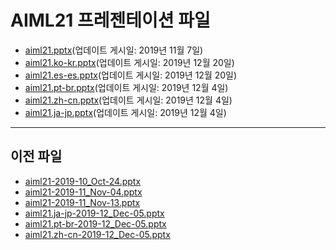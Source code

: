 <!--
This is a machine generated file, and should not be edited, as it will be overwritten with future updates.
-->

# <a name="aiml21-presentation-files"></a>AIML21 프레젠테이션 파일

- [aiml21.pptx](https://globaleventcdn.blob.core.windows.net/assets/aiml/aiml21/aiml21.pptx)(업데이트 게시일: 2019년 11월 7일)
- [aiml21.ko-kr.pptx](https://globaleventcdn.blob.core.windows.net/assets/aiml/aiml21/aiml21.ko-kr.pptx)(업데이트 게시일: 2019년 12월 20일)
- [aiml21.es-es.pptx](https://globaleventcdn.blob.core.windows.net/assets/aiml/aiml21/aiml21.es-es.pptx)(업데이트 게시일: 2019년 12월 20일)
- [aiml21.pt-br.pptx](https://globaleventcdn.blob.core.windows.net/assets/aiml/aiml21/aiml21.pt-br.pptx)(업데이트 게시일: 2019년 12월 4일)
- [aiml21.zh-cn.pptx](https://globaleventcdn.blob.core.windows.net/assets/aiml/aiml21/aiml21.zh-cn.pptx)(업데이트 게시일: 2019년 12월 4일)
- [aiml21.ja-jp.pptx](https://globaleventcdn.blob.core.windows.net/assets/aiml/aiml21/aiml21.ja-jp.pptx)(업데이트 게시일: 2019년 12월 4일)
---
## <a name="historical-files"></a>이전 파일
- [aiml21-2019-10_Oct-24.pptx](https://globaleventcdn.blob.core.windows.net/assets/aiml/aiml21/aiml21-2019-10_Oct-24.pptx)
- [aiml21-2019-11_Nov-04.pptx](https://globaleventcdn.blob.core.windows.net/assets/aiml/aiml21/aiml21-2019-11_Nov-04.pptx)
- [aiml21-2019-11_Nov-13.pptx](https://globaleventcdn.blob.core.windows.net/assets/aiml/aiml21/aiml21-2019-11_Nov-13.pptx)
- [aiml21.ja-jp-2019-12_Dec-05.pptx](https://globaleventcdn.blob.core.windows.net/assets/aiml/aiml21/aiml21.ja-jp-2019-12_Dec-05.pptx)
- [aiml21.pt-br-2019-12_Dec-05.pptx](https://globaleventcdn.blob.core.windows.net/assets/aiml/aiml21/aiml21.pt-br-2019-12_Dec-05.pptx)
- [aiml21.zh-cn-2019-12_Dec-05.pptx](https://globaleventcdn.blob.core.windows.net/assets/aiml/aiml21/aiml21.zh-cn-2019-12_Dec-05.pptx)



